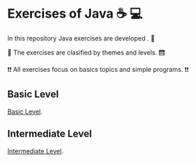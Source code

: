 # Exercises of Java ☕ 💻

In this repository Java exercises are developed . 👊

🔖 The exercises are clasified by themes and levels. 🛗

❗❗ All exercises focus on basics topics and simple programs. ❗❗

## **Basic Level**
[Basic Level](https://github.com/Frankma0117/java_exercises/tree/main/Basic_Level).
## **Intermediate Level**
[Intermediate Level](https://github.com/Frankma0117/java_exercises/tree/main/Intermediate_Level).

